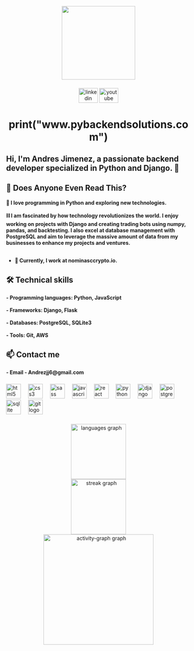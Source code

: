<div align="center">
  <img height="200" src="https://th.bing.com/th/id/OIG3.iU0GsIXIeTyz3QZrqwlV?w=1024&h=1024&rs=1&pid=ImgDetMain"  />
</div>

###

<div align="center">
  <img src="https://raw.githubusercontent.com/maurodesouza/profile-readme-generator/master/src/assets/icons/social/linkedin/default.svg" width="52" height="40" alt="linkedin logo"  />
  <img src="https://raw.githubusercontent.com/maurodesouza/profile-readme-generator/master/src/assets/icons/social/youtube/default.svg" width="52" height="40" alt="youtube logo"  />
</div>

###
<h1 align="center">print("www.pybackendsolutions.com")</h1>

<h2 align="left">Hi, I'm Andres Jimenez, a passionate backend developer specialized in Python and Django. 🚀</h2>

<h2 align="left">🧐 Does Anyone Even Read This?</h2>

<h4 align=“left”>

🐍 I love programming in Python and exploring new technologies.<br><br>
⛓ I am fascinated by how technology revolutionizes the world. I enjoy working on projects with Django and creating trading bots using numpy, pandas, and backtesting. I also excel at database management with PostgreSQL and aim to leverage the massive amount of data from my businesses to enhance my projects and ventures.<br><br>
  - 🌱 Currently, I work at nominasccrypto.io.
</h4>


<h2 align="left">🛠 Technical skills</h2>

<h4 align="left">- Programming languages: Python, JavaScript<br><br>- Frameworks: Django, Flask<br><br>- Databases: PostgreSQL, SQLite3<br><br>- Tools: Git, AWS</h4>

<h2 align="left">📫 Contact me</h2>

<h4 align="left">- Email - Andrezjj6@gmail.com</h4>

<!-- You can continue with the rest of your profile here -->
###

<div align="left">
  <img src="https://cdn.jsdelivr.net/gh/devicons/devicon/icons/html5/html5-original.svg" height="40" alt="html5 logo"  />
  <img width="12" />
  <img src="https://cdn.jsdelivr.net/gh/devicons/devicon/icons/css3/css3-original.svg" height="40" alt="css3 logo"  />
  <img width="12" />
  <img src="https://cdn.jsdelivr.net/gh/devicons/devicon/icons/sass/sass-original.svg" height="40" alt="sass logo"  />
  <img width="12" />
  <img src="https://cdn.jsdelivr.net/gh/devicons/devicon/icons/javascript/javascript-original.svg" height="40" alt="javascript logo"  />
  <img width="12" />
  <img src="https://cdn.jsdelivr.net/gh/devicons/devicon/icons/react/react-original.svg" height="40" alt="react logo"  />
  <img width="12" />
  <img src="https://cdn.jsdelivr.net/gh/devicons/devicon/icons/python/python-original.svg" height="40" alt="python logo"  />
  <img width="12" />
  <img src="https://cdn.jsdelivr.net/gh/devicons/devicon/icons/django/django-plain.svg" height="40" alt="django logo"  />
  <img width="12" />
  <img src="https://cdn.jsdelivr.net/gh/devicons/devicon/icons/postgresql/postgresql-original.svg" height="40" alt="postgresql logo"  />
  <img width="12" />
  <img src="https://cdn.jsdelivr.net/gh/devicons/devicon/icons/sqlite/sqlite-original.svg" height="40" alt="sqlite logo"  />
  <img width="12" />
  <img src="https://cdn.jsdelivr.net/gh/devicons/devicon/icons/git/git-original.svg" height="40" alt="git logo"  />
</div>

###

<div align="center">
  <img src="https://github-readme-stats.vercel.app/api/top-langs?username=JIMEANDJ&locale=en&hide_title=false&layout=compact&card_width=320&langs_count=5&theme=dracula&hide_border=false&order=2" height="150" alt="languages graph" /> <br>
  <img src="https://streak-stats.demolab.com?user=JIMEANDJ&locale=en&mode=daily&theme=dracula&hide_border=false&border_radius=5&order=3" height="150" alt="streak graph" /> <br>
  <img src="https://github-readme-activity-graph.vercel.app/graph?username=JIMEANDJ&radius=16&theme=react&area=true&order=5" height="300" alt="activity-graph graph"  />
</div>

###
